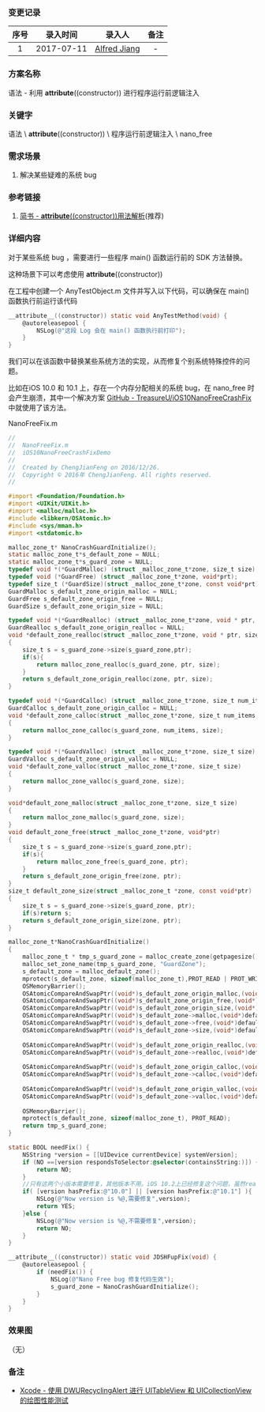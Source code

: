 ### 变更记录

| 序号 | 录入时间 | 录入人 | 备注 |
|:--------:|:--------:|:--------:|:--------:|
| 1 | 2017-07-11 | [Alfred Jiang](https://github.com/viktyz) | - |

### 方案名称

语法 - 利用 __attribute__((constructor)) 进行程序运行前逻辑注入

### 关键字

语法 \ __attribute__((constructor)) \ 程序运行前逻辑注入 \ nano_free

### 需求场景

1. 解决某些疑难的系统 bug

### 参考链接

1. [简书 - __attribute__((constructor))用法解析](http://www.jianshu.com/p/dd425b9dc9db)(推荐)

### 详细内容

对于某些系统 bug ，需要进行一些程序 main() 函数运行前的 SDK 方法替换。

这种场景下可以考虑使用 __attribute__((constructor)) 

在工程中创建一个 AnyTestObject.m 文件并写入以下代码，可以确保在 main() 函数执行前运行该代码

```objectivec
__attribute__((constructor)) static void AnyTestMethod(void) {
    @autoreleasepool {
        NSLog(@"这段 Log 会在 main() 函数执行前打印");
    }
}
```

我们可以在该函数中替换某些系统方法的实现，从而修复个别系统特殊控件的问题。

比如在iOS 10.0 和 10.1 上，存在一个内存分配相关的系统 bug，在 nano_free 时会产生崩溃，其中一个解决方案 [GitHub - TreasureU/iOS10NanoFreeCrashFix](https://github.com/TreasureU/iOS10NanoFreeCrashFix) 中就使用了该方法。

NanoFreeFix.m

```objectivec
//
//  NanoFreeFix.m
//  iOS10NanoFreeCrashFixDemo
//
//  Created by ChengJianFeng on 2016/12/26.
//  Copyright © 2016年 ChengJianFeng. All rights reserved.
//

#import <Foundation/Foundation.h>
#import <UIKit/UIKit.h>
#import <malloc/malloc.h>
#include <libkern/OSAtomic.h>
#include <sys/mman.h>
#import <stdatomic.h>

malloc_zone_t* NanoCrashGuardInitialize();
static malloc_zone_t*s_default_zone = NULL;
static malloc_zone_t*s_guard_zone = NULL;
typedef void *(*GuardMalloc) (struct _malloc_zone_t*zone, size_t size);
typedef void (*GuardFree) (struct _malloc_zone_t*zone, void*prt);
typedef size_t (*GuardSize)(struct _malloc_zone_t*zone, const void*prt);
GuardMalloc s_default_zone_origin_malloc = NULL;
GuardFree s_default_zone_origin_free = NULL;
GuardSize s_default_zone_origin_size = NULL;

typedef void *(*GuardRealloc) (struct _malloc_zone_t*zone, void * ptr, size_t size);
GuardRealloc s_default_zone_origin_realloc = NULL;
void *default_zone_realloc(struct _malloc_zone_t*zone, void * ptr, size_t size)
{
    size_t s = s_guard_zone->size(s_guard_zone,ptr);
    if(s){
        return malloc_zone_realloc(s_guard_zone, ptr, size);
    }
    return s_default_zone_origin_realloc(zone, ptr, size);
}

typedef void *(*GuardCalloc) (struct _malloc_zone_t*zone, size_t num_items, size_t size);
GuardCalloc s_default_zone_origin_calloc = NULL;
void *default_zone_calloc(struct _malloc_zone_t*zone, size_t num_items, size_t size)
{
    return malloc_zone_calloc(s_guard_zone, num_items, size);
}

typedef void *(*GuardValloc) (struct _malloc_zone_t*zone, size_t size);
GuardValloc s_default_zone_origin_valloc = NULL;
void *default_zone_valloc(struct _malloc_zone_t*zone, size_t size)
{
    return malloc_zone_valloc(s_guard_zone, size);
}

void*default_zone_malloc(struct _malloc_zone_t*zone, size_t size)
{
    return malloc_zone_malloc(s_guard_zone, size);
}
void default_zone_free(struct _malloc_zone_t*zone, void*ptr)
{
    size_t s = s_guard_zone->size(s_guard_zone,ptr);
    if(s){
        return malloc_zone_free(s_guard_zone, ptr);
    }
    return s_default_zone_origin_free(zone, ptr);
}
size_t default_zone_size(struct _malloc_zone_t *zone, const void*ptr)
{
    size_t s = s_guard_zone->size(s_guard_zone, ptr);
    if(s)return s;
    return s_default_zone_origin_size(zone, ptr);
}

malloc_zone_t*NanoCrashGuardInitialize()
{
    malloc_zone_t * tmp_s_guard_zone = malloc_create_zone(getpagesize(), 0);
    malloc_set_zone_name(tmp_s_guard_zone, "GuardZone");
    s_default_zone = malloc_default_zone();
    mprotect(s_default_zone, sizeof(malloc_zone_t),PROT_READ | PROT_WRITE);
    OSMemoryBarrier();
    OSAtomicCompareAndSwapPtr((void*)s_default_zone_origin_malloc,(void*)s_default_zone->malloc,(void*volatile)&s_default_zone_origin_malloc);
    OSAtomicCompareAndSwapPtr((void*)s_default_zone_origin_free,(void*)s_default_zone->free,(void*volatile)&s_default_zone_origin_free);
    OSAtomicCompareAndSwapPtr((void*)s_default_zone_origin_size,(void*)s_default_zone->size,(void*volatile)&s_default_zone_origin_size);
    OSAtomicCompareAndSwapPtr((void*)s_default_zone->malloc,(void*)default_zone_malloc,(void*volatile)&s_default_zone->malloc);
    OSAtomicCompareAndSwapPtr((void*)s_default_zone->free,(void*)default_zone_free,(void*volatile)&s_default_zone->free);
    OSAtomicCompareAndSwapPtr((void*)s_default_zone->size,(void*)default_zone_size,(void*volatile)&s_default_zone->size);
    
    OSAtomicCompareAndSwapPtr((void*)s_default_zone_origin_realloc,(void*)s_default_zone->realloc,(void*volatile)&s_default_zone_origin_realloc);
    OSAtomicCompareAndSwapPtr((void*)s_default_zone->realloc,(void*)default_zone_realloc,(void*volatile)&s_default_zone->realloc);
    
    OSAtomicCompareAndSwapPtr((void*)s_default_zone_origin_calloc,(void*)s_default_zone->calloc,(void*volatile)&s_default_zone_origin_calloc);
    OSAtomicCompareAndSwapPtr((void*)s_default_zone->calloc,(void*)default_zone_calloc,(void*volatile)&s_default_zone->calloc);
    
    OSAtomicCompareAndSwapPtr((void*)s_default_zone_origin_valloc,(void*)s_default_zone->valloc,(void*volatile)&s_default_zone_origin_valloc);
    OSAtomicCompareAndSwapPtr((void*)s_default_zone->valloc,(void*)default_zone_valloc,(void*volatile)&s_default_zone->valloc);
    
    OSMemoryBarrier();
    mprotect(s_default_zone, sizeof(malloc_zone_t), PROT_READ);
    return tmp_s_guard_zone;
}

static BOOL needFix() {
    NSString *version = [[UIDevice currentDevice] systemVersion];
    if (NO ==[version respondsToSelector:@selector(containsString:)]) {
        return NO;
    }
    //只有这两个小版本需要修复，其他版本不用。iOS 10.2上已经修复这个问题，虽然realloc依然有问题，但是可以继续观察。
    if( [version hasPrefix:@"10.0"] || [version hasPrefix:@"10.1"] ){
        NSLog(@"Now version is %@,需要修复",version);
        return YES;
    }else {
        NSLog(@"Now version is %@,不需要修复",version);
        return NO;
    }
}

__attribute__((constructor)) static void JDSHFupFix(void) {
    @autoreleasepool {
        if (needFix()) {
            NSLog(@"Nano Free bug 修复代码生效");
            s_guard_zone = NanoCrashGuardInitialize();
        }
    }
}
```

### 效果图
（无）

### 备注

* [Xcode - 使用 DWURecyclingAlert 进行 UITableView 和 UICollectionView 的绘图性能测试](Note_00144_20160301.md)